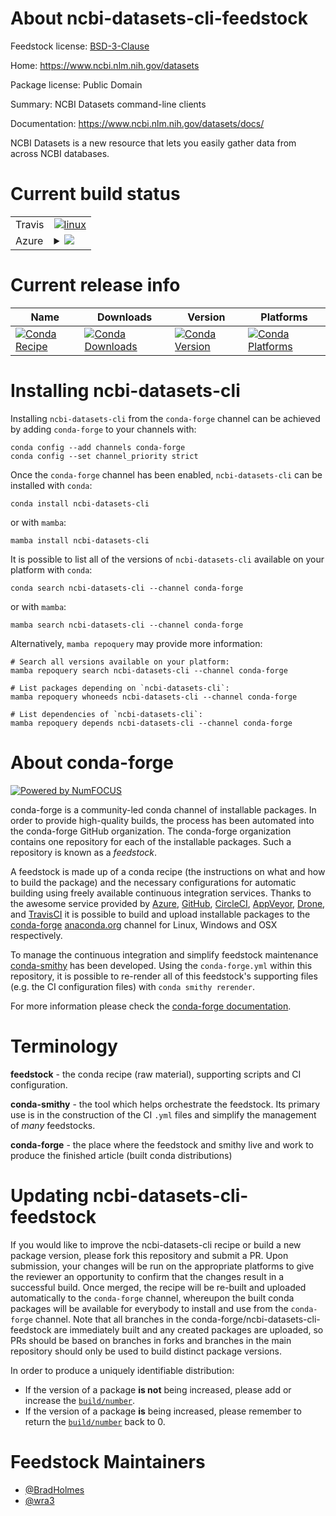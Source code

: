 About ncbi-datasets-cli-feedstock
=================================

Feedstock license: [BSD-3-Clause](https://github.com/conda-forge/ncbi-datasets-cli-feedstock/blob/main/LICENSE.txt)

Home: https://www.ncbi.nlm.nih.gov/datasets

Package license: Public Domain

Summary: NCBI Datasets command-line clients

Documentation: https://www.ncbi.nlm.nih.gov/datasets/docs/

NCBI Datasets is a new resource that lets you easily gather data from across NCBI databases.


Current build status
====================


<table><tr>
    <td>Travis</td>
    <td>
      <a href="https://app.travis-ci.com/conda-forge/ncbi-datasets-cli-feedstock">
        <img alt="linux" src="https://img.shields.io/travis/com/conda-forge/ncbi-datasets-cli-feedstock/main.svg?label=Linux">
      </a>
    </td>
  </tr>
    
  <tr>
    <td>Azure</td>
    <td>
      <details>
        <summary>
          <a href="https://dev.azure.com/conda-forge/feedstock-builds/_build/latest?definitionId=13011&branchName=main">
            <img src="https://dev.azure.com/conda-forge/feedstock-builds/_apis/build/status/ncbi-datasets-cli-feedstock?branchName=main">
          </a>
        </summary>
        <table>
          <thead><tr><th>Variant</th><th>Status</th></tr></thead>
          <tbody><tr>
              <td>linux_64</td>
              <td>
                <a href="https://dev.azure.com/conda-forge/feedstock-builds/_build/latest?definitionId=13011&branchName=main">
                  <img src="https://dev.azure.com/conda-forge/feedstock-builds/_apis/build/status/ncbi-datasets-cli-feedstock?branchName=main&jobName=linux&configuration=linux%20linux_64_" alt="variant">
                </a>
              </td>
            </tr><tr>
              <td>linux_aarch64</td>
              <td>
                <a href="https://dev.azure.com/conda-forge/feedstock-builds/_build/latest?definitionId=13011&branchName=main">
                  <img src="https://dev.azure.com/conda-forge/feedstock-builds/_apis/build/status/ncbi-datasets-cli-feedstock?branchName=main&jobName=linux&configuration=linux%20linux_aarch64_" alt="variant">
                </a>
              </td>
            </tr><tr>
              <td>linux_ppc64le</td>
              <td>
                <a href="https://dev.azure.com/conda-forge/feedstock-builds/_build/latest?definitionId=13011&branchName=main">
                  <img src="https://dev.azure.com/conda-forge/feedstock-builds/_apis/build/status/ncbi-datasets-cli-feedstock?branchName=main&jobName=linux&configuration=linux%20linux_ppc64le_" alt="variant">
                </a>
              </td>
            </tr><tr>
              <td>osx_64</td>
              <td>
                <a href="https://dev.azure.com/conda-forge/feedstock-builds/_build/latest?definitionId=13011&branchName=main">
                  <img src="https://dev.azure.com/conda-forge/feedstock-builds/_apis/build/status/ncbi-datasets-cli-feedstock?branchName=main&jobName=osx&configuration=osx%20osx_64_" alt="variant">
                </a>
              </td>
            </tr><tr>
              <td>osx_arm64</td>
              <td>
                <a href="https://dev.azure.com/conda-forge/feedstock-builds/_build/latest?definitionId=13011&branchName=main">
                  <img src="https://dev.azure.com/conda-forge/feedstock-builds/_apis/build/status/ncbi-datasets-cli-feedstock?branchName=main&jobName=osx&configuration=osx%20osx_arm64_" alt="variant">
                </a>
              </td>
            </tr><tr>
              <td>win_64</td>
              <td>
                <a href="https://dev.azure.com/conda-forge/feedstock-builds/_build/latest?definitionId=13011&branchName=main">
                  <img src="https://dev.azure.com/conda-forge/feedstock-builds/_apis/build/status/ncbi-datasets-cli-feedstock?branchName=main&jobName=win&configuration=win%20win_64_" alt="variant">
                </a>
              </td>
            </tr>
          </tbody>
        </table>
      </details>
    </td>
  </tr>
</table>

Current release info
====================

| Name | Downloads | Version | Platforms |
| --- | --- | --- | --- |
| [![Conda Recipe](https://img.shields.io/badge/recipe-ncbi--datasets--cli-green.svg)](https://anaconda.org/conda-forge/ncbi-datasets-cli) | [![Conda Downloads](https://img.shields.io/conda/dn/conda-forge/ncbi-datasets-cli.svg)](https://anaconda.org/conda-forge/ncbi-datasets-cli) | [![Conda Version](https://img.shields.io/conda/vn/conda-forge/ncbi-datasets-cli.svg)](https://anaconda.org/conda-forge/ncbi-datasets-cli) | [![Conda Platforms](https://img.shields.io/conda/pn/conda-forge/ncbi-datasets-cli.svg)](https://anaconda.org/conda-forge/ncbi-datasets-cli) |

Installing ncbi-datasets-cli
============================

Installing `ncbi-datasets-cli` from the `conda-forge` channel can be achieved by adding `conda-forge` to your channels with:

```
conda config --add channels conda-forge
conda config --set channel_priority strict
```

Once the `conda-forge` channel has been enabled, `ncbi-datasets-cli` can be installed with `conda`:

```
conda install ncbi-datasets-cli
```

or with `mamba`:

```
mamba install ncbi-datasets-cli
```

It is possible to list all of the versions of `ncbi-datasets-cli` available on your platform with `conda`:

```
conda search ncbi-datasets-cli --channel conda-forge
```

or with `mamba`:

```
mamba search ncbi-datasets-cli --channel conda-forge
```

Alternatively, `mamba repoquery` may provide more information:

```
# Search all versions available on your platform:
mamba repoquery search ncbi-datasets-cli --channel conda-forge

# List packages depending on `ncbi-datasets-cli`:
mamba repoquery whoneeds ncbi-datasets-cli --channel conda-forge

# List dependencies of `ncbi-datasets-cli`:
mamba repoquery depends ncbi-datasets-cli --channel conda-forge
```


About conda-forge
=================

[![Powered by
NumFOCUS](https://img.shields.io/badge/powered%20by-NumFOCUS-orange.svg?style=flat&colorA=E1523D&colorB=007D8A)](https://numfocus.org)

conda-forge is a community-led conda channel of installable packages.
In order to provide high-quality builds, the process has been automated into the
conda-forge GitHub organization. The conda-forge organization contains one repository
for each of the installable packages. Such a repository is known as a *feedstock*.

A feedstock is made up of a conda recipe (the instructions on what and how to build
the package) and the necessary configurations for automatic building using freely
available continuous integration services. Thanks to the awesome service provided by
[Azure](https://azure.microsoft.com/en-us/services/devops/), [GitHub](https://github.com/),
[CircleCI](https://circleci.com/), [AppVeyor](https://www.appveyor.com/),
[Drone](https://cloud.drone.io/welcome), and [TravisCI](https://travis-ci.com/)
it is possible to build and upload installable packages to the
[conda-forge](https://anaconda.org/conda-forge) [anaconda.org](https://anaconda.org/)
channel for Linux, Windows and OSX respectively.

To manage the continuous integration and simplify feedstock maintenance
[conda-smithy](https://github.com/conda-forge/conda-smithy) has been developed.
Using the ``conda-forge.yml`` within this repository, it is possible to re-render all of
this feedstock's supporting files (e.g. the CI configuration files) with ``conda smithy rerender``.

For more information please check the [conda-forge documentation](https://conda-forge.org/docs/).

Terminology
===========

**feedstock** - the conda recipe (raw material), supporting scripts and CI configuration.

**conda-smithy** - the tool which helps orchestrate the feedstock.
                   Its primary use is in the construction of the CI ``.yml`` files
                   and simplify the management of *many* feedstocks.

**conda-forge** - the place where the feedstock and smithy live and work to
                  produce the finished article (built conda distributions)


Updating ncbi-datasets-cli-feedstock
====================================

If you would like to improve the ncbi-datasets-cli recipe or build a new
package version, please fork this repository and submit a PR. Upon submission,
your changes will be run on the appropriate platforms to give the reviewer an
opportunity to confirm that the changes result in a successful build. Once
merged, the recipe will be re-built and uploaded automatically to the
`conda-forge` channel, whereupon the built conda packages will be available for
everybody to install and use from the `conda-forge` channel.
Note that all branches in the conda-forge/ncbi-datasets-cli-feedstock are
immediately built and any created packages are uploaded, so PRs should be based
on branches in forks and branches in the main repository should only be used to
build distinct package versions.

In order to produce a uniquely identifiable distribution:
 * If the version of a package **is not** being increased, please add or increase
   the [``build/number``](https://docs.conda.io/projects/conda-build/en/latest/resources/define-metadata.html#build-number-and-string).
 * If the version of a package **is** being increased, please remember to return
   the [``build/number``](https://docs.conda.io/projects/conda-build/en/latest/resources/define-metadata.html#build-number-and-string)
   back to 0.

Feedstock Maintainers
=====================

* [@BradHolmes](https://github.com/BradHolmes/)
* [@wra3](https://github.com/wra3/)

